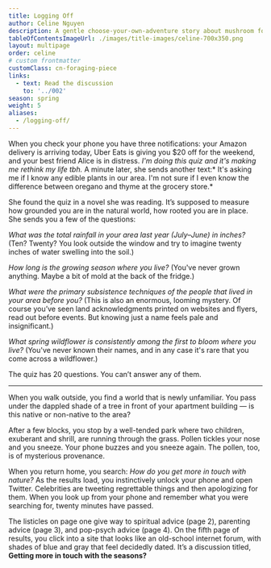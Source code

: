```yaml
---
title: Logging Off
author: Celine Nguyen
description: A gentle choose-your-own-adventure story about mushroom foraging, coming to terms with Indigenous displacement, and sustaining online community. What happens when the internet brings you closer to nature?
tableOfContentsImageUrl: ./images/title-images/celine-700x350.png
layout: multipage
order: celine
# custom frontmatter
customClass: cn-foraging-piece
links:
  - text: Read the discussion
    to: '../002'
season: spring
weight: 5
aliases:
  - /logging-off/
---
```


When you check your phone you have three notifications: your Amazon delivery is arriving today, Uber Eats is giving you $20 off for the weekend, and your best friend Alice is in distress. *I'm doing this quiz and it's making me rethink my life tbh.* A minute later, she sends another text:* It's asking me if I know any edible plants in our area. I'm not sure if I even know the difference between oregano and thyme at the grocery store.*

She found the quiz in a novel she was reading. It’s supposed to measure how grounded you are in the natural world, how rooted you are in place. She sends you a few of the questions:

*What was the total rainfall in your area last year (July–June) in inches?* (Ten? Twenty? You look outside the window and try to imagine twenty inches of water swelling into the soil.)

*How long is the growing season where you live?* (You've never grown anything. Maybe a bit of mold at the back of the fridge.)

*What were the primary subsistence techniques of the people that lived in your area before you?* (This is also an enormous, looming mystery. Of course you’ve seen land acknowledgments printed on websites and flyers, read out before events. But knowing just a name feels pale and insignificant.)

*What spring wildflower is consistently among the first to bloom where you live?* (You've never known their names, and in any case it's rare that you come across a wildflower.)

The quiz has 20 questions. You can’t answer any of them.

---

When you walk outside, you find a world that is newly unfamiliar. You pass under the dappled shade of a tree in front of your apartment building — is this native or non-native to the area?

After a few blocks, you stop by a well-tended park where two children, exuberant and shrill, are running through the grass. Pollen tickles your nose and you sneeze. Your phone buzzes and you sneeze again. The pollen, too, is of mysterious provenance.

When you return home, you search: *How do you get more in touch with nature?* As the results load, you instinctively unlock your phone and open Twitter. Celebrities are tweeting regrettable things and then apologizing for them. When you look up from your phone and remember what you were searching for, twenty minutes have passed.

The listicles on page one give way to spiritual advice (page 2), parenting advice (page 3), and pop-psych advice (page 4). On the fifth page of results, you click into a site that looks like an old-school internet forum, with shades of blue and gray that feel decidedly dated. It’s a discussion titled, **Getting more in touch with the seasons?**
